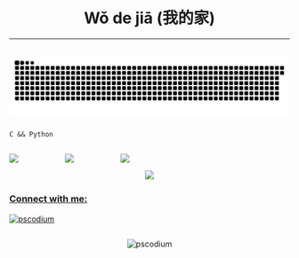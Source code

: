 <h1 align="center"> Wǒ de jiā (我的家) </h1>



---
![GitHub Snake SVG](https://raw.githubusercontent.com/VnDede/VnDede/output/github-contribution-grid-snake.svg)
---
```C && Python```
<p align="center" style="display: inline-flex">
<img src=https://i.pinimg.com/originals/8a/ae/aa/8aaeaac8949ed073ee74d0374c3df612.gif" width="100">
<img src="https://i.giphy.com/media/KzJkzjggfGN5Py6nkT/200.webp" width="100"><img src="https://i.giphy.com/media/IdyAQJVN2kVPNUrojM/200.webp" width="100">
<div align="center">
  <a href="https://https://github.com/VnDede">
  <img height="150em" src="https://github-readme-stats.vercel.app/api?username=VnDede&show_icons=true&theme=tokyonight&bg_color=120c3b&locale=en"/>
  
 


<h3 align="left">Connect with me:</h3>
<p align="left">
<a href="https://www.instagram.com/vernequeandreg/" target="blank"><img align="center" src="https://raw.githubusercontent.com/rahuldkjain/github-profile-readme-generator/master/src/images/icons/Social/instagram.svg" alt="pscodium" height="30" width="40" /></a>
</p>

<p align="left" style="display: inline-flex"> <img src="https://komarev.com/ghpvc/?username=VnDede&label=Profile%20views&color=0e75b6&style=flat" alt="pscodium" /> </p>




